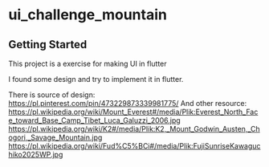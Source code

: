 # ui_challenge_mountain



## Getting Started

This project is a exercise for making UI in flutter

I found some design and try to implement it in flutter.

There is source of design: https://pl.pinterest.com/pin/473229873339981775/
And other resource:
    https://pl.wikipedia.org/wiki/Mount_Everest#/media/Plik:Everest_North_Face_toward_Base_Camp_Tibet_Luca_Galuzzi_2006.jpg
    https://pl.wikipedia.org/wiki/K2#/media/Plik:K2,_Mount_Godwin_Austen,_Chogori,_Savage_Mountain.jpg
    https://pl.wikipedia.org/wiki/Fud%C5%BCi#/media/Plik:FujiSunriseKawaguchiko2025WP.jpg
